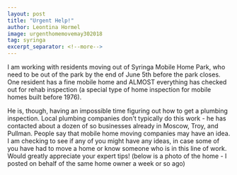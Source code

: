 ```yaml
---
layout: post
title: "Urgent Help!"
author: Leontina Hormel
image: urgenthomemovemay302018
tag: syringa
excerpt_separator: <!--more-->
---
```


I am working with residents moving out of Syringa Mobile Home Park, who need to be out of the park by the end of June 5th before the park closes. 
One resident has a fine mobile home and ALMOST everything has checked out for rehab inspection (a special type of home inspection for mobile homes built before 1976). 
<!--more-->
He is, though, having an impossible time figuring out how to get a plumbing inspection. 
Local plumbing companies don't typically do this work - he has contacted about a dozen of so businesses already in Moscow, Troy, and Pullman. 
People say that mobile home moving companies may have an idea. I am checking to see if any of you might have any ideas, in case some of you have had to move a home or know someone who is in this line of work. Would greatly appreciate your expert tips! 
(below is a photo of the home - I posted on behalf of the same home owner a week or so ago)